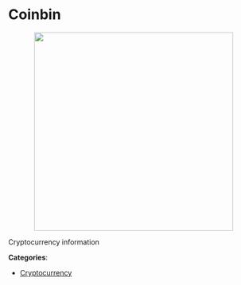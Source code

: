 # Coinbin
<p align="center">
    <img width="400" src="https://raw.githubusercontent.com/apis-list/apis-list/apis/coinbin/logo_256x256.png" />
</p>

Cryptocurrency information



**Categories**:
- [Cryptocurrency](https://github.com/apis-list/apis-list#cryptocurrency)




